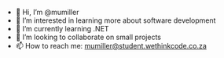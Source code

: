 - 👋 Hi, I’m @mumiller
- 👀 I’m interested in learning more about software development
- 🌱 I’m currently learning .NET
- 💞️ I’m looking to collaborate on small projects
- 📫 How to reach me: mumiller@student.wethinkcode.co.za

<!---
mumiller/mumiller is a ✨ special ✨ repository because its `README.md` (this file) appears on your GitHub profile.
You can click the Preview link to take a look at your changes.
--->

